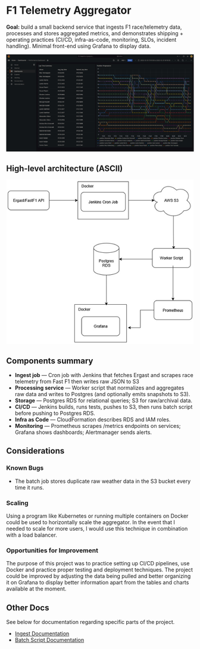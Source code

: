 # F1 Telemetry Aggregator

**Goal:** build a small backend service that ingests F1 race/telemetry data, processes and stores aggregated metrics, and demonstrates shipping + operating practices (CI/CD, infra-as-code, monitoring, SLOs, incident handling). Minimal front-end using Grafana to display data.

![grafana dashboard](/docs/grafana_dashboard.jpg)

## High-level architecture (ASCII)

![system architecture diagram](docs/SA.jpg)

## Components summary

* **Ingest job** — Cron job with Jenkins that fetches Ergast and scrapes race telemetry from Fast F1 then writes raw JSON to S3
* **Processing service** — Worker script that normalizes and aggregates raw data and writes to Postgres (and optionally emits snapshots to S3).
* **Storage** — Postgres RDS for relational queries; S3 for raw/archival data.
* **CI/CD** — Jenkins builds, runs tests, pushes to S3, then runs batch script before pushing to Postgres RDS.
* **Infra as Code** — CloudFormation describes RDS and IAM roles.
* **Monitoring** — Prometheus scrapes /metrics endpoints on services; Grafana shows dashboards; Alertmanager sends alerts.

## Considerations
### Known Bugs
- The batch job stores duplicate raw weather data in the S3 bucket every time it runs.

### Scaling
Using a program like Kubernetes or running multiple containers on Docker could be used to horizontally scale the aggregator. In the event that I needed to scale for more users, I would use this technique in combination with a load balancer.

### Opportunities for Improvement
The purpose of this project was to practice setting up CI/CD pipelines, use Docker and practice proper testing and deployment techniques. The project could be improved by adjusting the data being pulled and better organizing it on Grafana to display better information apart from the tables and charts available at the moment.

## Other Docs

See below for documentation regarding specific parts of the project.

- [Ingest Documentation](docs/ingest.md)
- [Batch Script Documentation](docs/batch.md)
